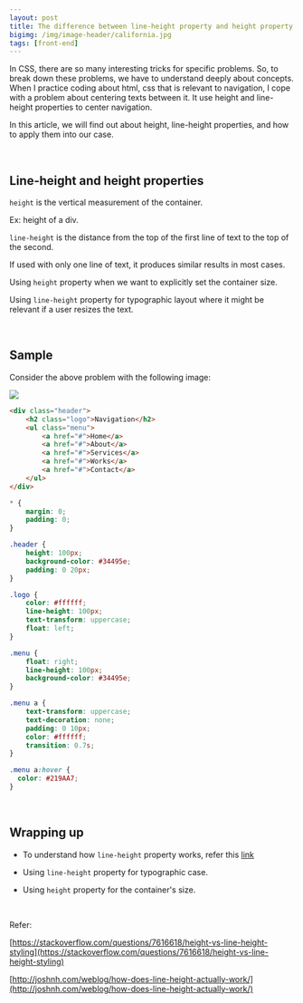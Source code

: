 ```yaml
---
layout: post
title: The difference between line-height property and height property in CSS
bigimg: /img/image-header/california.jpg
tags: [front-end]
---
```


In CSS, there are so many interesting tricks for specific problems. So, to break down these problems, we have to understand deeply about concepts. When I practice coding about html, css that is relevant to navigation, I cope with a problem about centering texts between it. It use height and line-height properties to center navigation.

In this article, we will find out about height, line-height properties, and how to apply them into our case.

<br>

## Line-height and height properties
```height``` is the vertical measurement of the container.

Ex: height of a div.

```line-height``` is the distance from the top of the first line of text to the top of the second.

If used with only one line of text, it produces similar results in most cases.

Using ```height``` property when we want to explicitly set the container size.

Using ```line-height``` property for typographic layout where it might be relevant if a user resizes the text.


<br>

## Sample
Consider the above problem with the following image:

![](../img/front-end/line-height-and-height-navigation.png)

```html 
<div class="header">
    <h2 class="logo">Navigation</h2>
    <ul class="menu">
        <a href="#">Home</a>
        <a href="#">About</a>
        <a href="#">Services</a>
        <a href="#">Works</a>
        <a href="#">Contact</a>
    </ul>
</div>
```

```css
* {
    margin: 0;
    padding: 0; 
}

.header {
    height: 100px;
    background-color: #34495e;
    padding: 0 20px;
}

.logo {
    color: #ffffff;
    line-height: 100px;
    text-transform: uppercase;
    float: left;
}

.menu {
    float: right;
    line-height: 100px;
    background-color: #34495e;    
}

.menu a {
    text-transform: uppercase;
    text-decoration: none;
    padding: 0 10px;
    color: #ffffff;
    transition: 0.7s;
}

.menu a:hover {
  color: #219AA7;
}
```

<br>

## Wrapping up
- To understand how ```line-height``` property works, refer this [link](http://joshnh.com/weblog/how-does-line-height-actually-work/)

- Using ```line-height``` property for typographic case.

- Using ```height``` property for the container's size.
<br>

Refer:

[https://stackoverflow.com/questions/7616618/height-vs-line-height-styling](https://stackoverflow.com/questions/7616618/height-vs-line-height-styling)

[http://joshnh.com/weblog/how-does-line-height-actually-work/](http://joshnh.com/weblog/how-does-line-height-actually-work/)